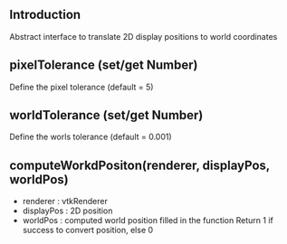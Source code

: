 ## Introduction

Abstract interface to translate 2D display positions to world coordinates

## pixelTolerance (set/get Number)

Define the pixel tolerance (default = 5)

## worldTolerance (set/get Number)

Define the worls tolerance (default = 0.001)

## computeWorkdPositon(renderer, displayPos, worldPos)

- renderer : vtkRenderer
- displayPos : 2D position
- worldPos : computed world position filled in the function
Return 1 if success to convert position, else 0
